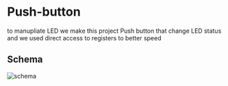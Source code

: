 # Push-button

to manupliate LED we make this project Push button that change LED status and we used direct access to registers to better speed

## Schema

![schema](https://github.com/haythem-cpu/Push-button/blob/main/schema.png)


